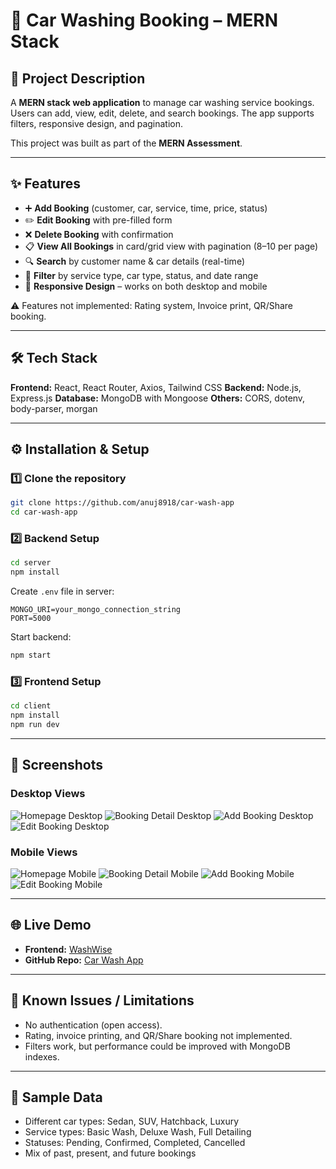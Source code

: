# 🚗 Car Washing Booking – MERN Stack

## 📖 Project Description

A **MERN stack web application** to manage car washing service bookings. Users can add, view, edit, delete, and search bookings. The app supports filters, responsive design, and pagination.

This project was built as part of the **MERN Assessment**.

---

## ✨ Features

* ➕ **Add Booking** (customer, car, service, time, price, status)
* ✏️ **Edit Booking** with pre-filled form
* ❌ **Delete Booking** with confirmation
* 📋 **View All Bookings** in card/grid view with pagination (8–10 per page)
* 🔍 **Search** by customer name & car details (real-time)
* 🎯 **Filter** by service type, car type, status, and date range
* 📱 **Responsive Design** – works on both desktop and mobile

⚠️ Features not implemented: Rating system, Invoice print, QR/Share booking.

---

## 🛠 Tech Stack

**Frontend:** React, React Router, Axios, Tailwind CSS
**Backend:** Node.js, Express.js
**Database:** MongoDB with Mongoose
**Others:** CORS, dotenv, body-parser, morgan

---

## ⚙️ Installation & Setup

### 1️⃣ Clone the repository

```bash
git clone https://github.com/anuj8918/car-wash-app
cd car-wash-app
```

### 2️⃣ Backend Setup

```bash
cd server
npm install
```

Create `.env` file in server:

```
MONGO_URI=your_mongo_connection_string
PORT=5000
```

Start backend:

```bash
npm start
```

### 3️⃣ Frontend Setup

```bash
cd client
npm install
npm run dev
```

---

## 📸 Screenshots

### Desktop Views

![Homepage Desktop](./screenshots/homepage-desktop.png)
![Booking Detail Desktop](./screenshots/detailpage-desktop.png)
![Add Booking Desktop](./screenshots/addpage-desktop.png)
![Edit Booking Desktop](./screenshots/editpage-desktop.png)

### Mobile Views

![Homepage Mobile](./screenshots/homepage-mobile.jpg)
![Booking Detail Mobile](./screenshots/detailpage-mobile.jpg)
![Add Booking Mobile](./screenshots/addpage-mobile.jpg)
![Edit Booking Mobile](./screenshots/editpage-mobile.jpg)

---

## 🌐 Live Demo

* **Frontend:** [WashWise](https://washwise-nine.vercel.app/)
* **GitHub Repo:** [Car Wash App](https://github.com/anuj8918/car-wash-app)

---

## 🐞 Known Issues / Limitations

* No authentication (open access).
* Rating, invoice printing, and QR/Share booking not implemented.
* Filters work, but performance could be improved with MongoDB indexes.

---

## 📌 Sample Data

* Different car types: Sedan, SUV, Hatchback, Luxury
* Service types: Basic Wash, Deluxe Wash, Full Detailing
* Statuses: Pending, Confirmed, Completed, Cancelled
* Mix of past, present, and future bookings
